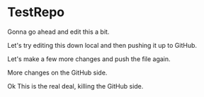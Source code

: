 # TestRepo
Gonna go ahead and edit this a bit.

Let's try editing this down local and then pushing it up to GitHub.

Let's make a few more changes and push the file again. 

More changes on the GitHub side. 

Ok This is the real deal, killing the GitHub side.
